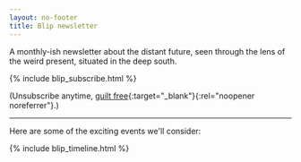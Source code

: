 ```yaml
---
layout: no-footer
title: Blip newsletter
---
```


A monthly-ish newsletter about the distant future, seen through the lens of the weird present, situated in the deep south.

{% include blip_subscribe.html %}

(Unsubscribe anytime, [guilt free](/why-i-dont-check-unsubscribes/){:target="_blank"}{:rel="noopener noreferrer"}.)

---

Here are some of the exciting events we'll consider:

{% include blip_timeline.html %}
